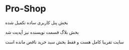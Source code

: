 # Pro-Shop

بخش پنل کاربری ساده تکمیل شده

بخش بلاگ  قسمت نویسنده نیز آپدیت شد

سایت تقریبا کامل هست و فقط بخش سبد خرید ناقص مانده است
